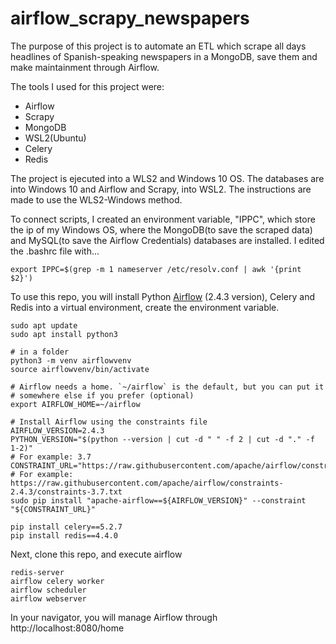 # airflow_scrapy_newspapers
The purpose of ​​this project is to automate an ETL which scrape all days headlines of Spanish-speaking newspapers in a MongoDB, save them and make maintainment through Airflow.


The tools I used for this project were:
- Airflow
- Scrapy
- MongoDB
- WSL2(Ubuntu)
- Celery
- Redis

The project is ejecuted into a WLS2 and Windows 10 OS. The databases are into Windows 10 and Airflow and Scrapy, into WSL2. The instructions are made to use the WLS2-Windows method.

To connect scripts, I created an environment variable, "IPPC", which store the ip of my Windows OS, where the MongoDB(to save the scraped data) and MySQL(to save the Airflow Credentials) databases are installed. I edited the .bashrc file with...

```
export IPPC=$(grep -m 1 nameserver /etc/resolv.conf | awk '{print $2}')
```

To use this repo, you will install Python [Airflow](https://airflow.apache.org/docs/apache-airflow/stable/start.html) (2.4.3 version), Celery and Redis into a virtual environment, create the environment variable.

```
sudo apt update
sudo apt install python3

# in a folder
python3 -m venv airflowvenv
source airflowvenv/bin/activate

# Airflow needs a home. `~/airflow` is the default, but you can put it
# somewhere else if you prefer (optional)
export AIRFLOW_HOME=~/airflow

# Install Airflow using the constraints file
AIRFLOW_VERSION=2.4.3
PYTHON_VERSION="$(python --version | cut -d " " -f 2 | cut -d "." -f 1-2)"
# For example: 3.7
CONSTRAINT_URL="https://raw.githubusercontent.com/apache/airflow/constraints-${AIRFLOW_VERSION}/constraints-${PYTHON_VERSION}.txt"
# For example: https://raw.githubusercontent.com/apache/airflow/constraints-2.4.3/constraints-3.7.txt
sudo pip install "apache-airflow==${AIRFLOW_VERSION}" --constraint "${CONSTRAINT_URL}"

pip install celery==5.2.7
pip install redis==4.4.0
```
Next, clone this repo, and execute airflow

```
redis-server
airflow celery worker
airflow scheduler
airflow webserver
```
In your navigator, you will manage Airflow through http://localhost:8080/home
